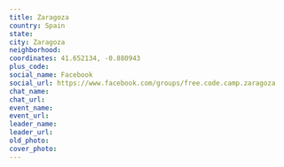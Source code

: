 ```yaml
---
title: Zaragoza
country: Spain
state: 
city: Zaragoza
neighborhood: 
coordinates: 41.652134, -0.880943
plus_code:
social_name: Facebook
social_url: https://www.facebook.com/groups/free.code.camp.zaragoza
chat_name:
chat_url:
event_name:
event_url:
leader_name:
leader_url:
old_photo: 
cover_photo:
---
```

